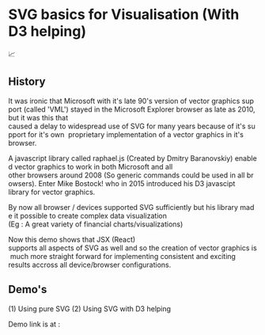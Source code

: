 #  SVG basics for Visualisation (With D3 helping)
 📈

## History
It was ironic that Microsoft with it's late 90's version of vector graphics support (called 'VML') stayed in the Microsoft Explorer browser as late as 2010, but it was this that caused a delay to widespread use of SVG for many years because of it's support for it's own  proprietary implementation of a vector graphics in it's browser. 

A javascript library called raphael.js (Created by Dmitry Baranovskiy) enabled vector graphics to work in both Microsoft and all  other browsers around 2008 (So generic commands could be used in all browsers). Enter Mike Bostock! who in 2015 introduced his D3 javascipt library for vector graphics. 

By now all browser / devices supported SVG sufficiently but his library made it possible to create complex data visualization (Eg : A great variety of financial charts/visualizations)

Now this demo shows that JSX (React) supports all aspects of SVG as well and so the creation of vector graphics is much more straight forward for implementing consistent and exciting results accross all device/browser configurations.

## Demo's
(1) Using pure SVG
(2) Using SVG with D3 helping

Demo link is at :